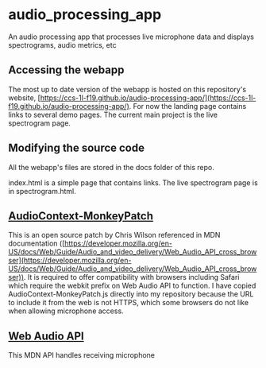 # audio_processing_app
An audio processing app that processes live microphone data and displays spectrograms, audio metrics, etc

## Accessing the webapp
The most up to date version of the webapp is hosted on this repository's website, [https://ccs-1l-f19.github.io/audio-processing-app/](https://ccs-1l-f19.github.io/audio-processing-app/). For now the landing page contains links to several demo pages. The current main project is the live spectrogram page. 

## Modifying the source code
All the webapp's files are stored in the docs folder of this repo. 

index.html is a simple page that contains links. The live spectrogram page is in spectrogram.html.



## [AudioContext-MonkeyPatch](https://github.com/cwilso/AudioContext-MonkeyPatch/)

This is an open source patch by Chris Wilson referenced in MDN documentation ([https://developer.mozilla.org/en-US/docs/Web/Guide/Audio_and_video_delivery/Web_Audio_API_cross_browser](https://developer.mozilla.org/en-US/docs/Web/Guide/Audio_and_video_delivery/Web_Audio_API_cross_browser)). It is required to offer compatibility with browsers including Safari which require the webkit prefix on Web Audio API to function. I have copied AudioContext-MonkeyPatch.js directly into my repository because the URL to include it from the web is not HTTPS, which some browsers do not like when allowing microphone access.

## [Web Audio API](https://developer.mozilla.org/en-US/docs/Web/API/Web_Audio_API)
This MDN API handles receiving microphone 

